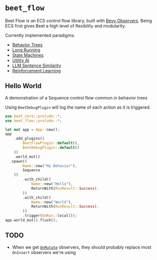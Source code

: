 # `beet_flow`

Beet Flow is an ECS control flow library, built with [Bevy Observers][bevy-observers]. Being ECS first gives Beet a high level of flexibility and modularity.

Currently implemented paradigms:
- [Behavior Trees](../../examples/flow/hello_world.rs)
- [Long Running](../../examples/flow/long_running.rs)
- [State Machines](../../examples/flow/state_machine.rs)
- [Utility AI](../../examples/flow/utility_ai.rs)
- [LLM Sentence Similarity](../../examples/ml/hello_ml.rs)
- [Reinforcement Learning](../../examples/ml/frozen_lake_train.rs)

## Hello World

A demonstration of a Sequence control flow common in behavior trees

Using `BeetDebugPlugin` will log the name of each action as it is triggered.
```rust
use beet_core::prelude::*;
use beet_flow::prelude::*;

let mut app = App::new();
app
	.add_plugins((
		BeetFlowPlugin::default(),
		BeetDebugPlugin::default()
	))
	.world_mut()
  .spawn((
		Name::new("My Behavior"), 
		Sequence
	))
		.with_child((
			Name::new("Hello"),
			ReturnWith(RunResult::Success),
		))
		.with_child((
			Name::new("World"),
			ReturnWith(RunResult::Success),
		))
		.trigger(OnRun::local());
app.world_mut().flush();
```

[bevy-observers]:https://docs.rs/bevy/latest/bevy/ecs/observer/struct.Observer.html#


## TODO

- When we get [`OnMutate`](https://github.com/bevyengine/bevy/pull/14520) observers, they should probably replace most `OnInsert` observers we're using
